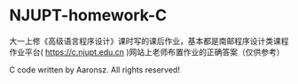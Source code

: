 # NJUPT-homework-C
大一上修《高级语言程序设计》课时写的课后作业，基本都是南邮程序设计类课程作业平台( https://c.njupt.edu.cn )网站上老师布置作业的正确答案（仅供参考）

C code written by Aaronsz. All rights reserved!
